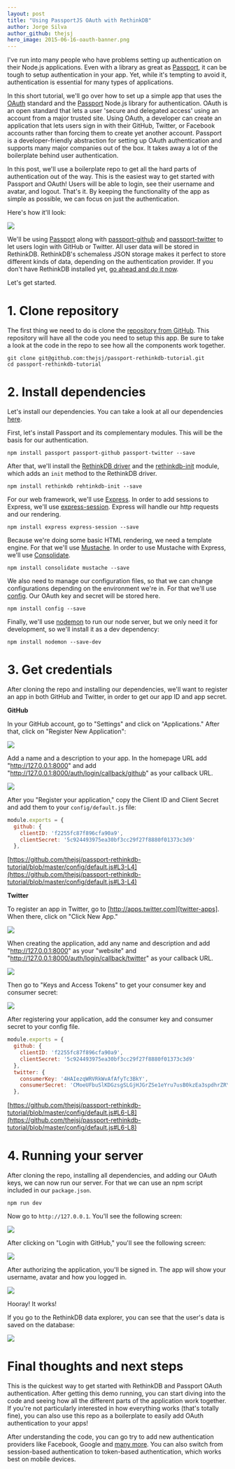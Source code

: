 ```yaml
---
layout: post
title: "Using PassportJS OAuth with RethinkDB"
author: Jorge Silva
author_github: thejsj
hero_image: 2015-06-16-oauth-banner.png
---
```


I've run into many people who have problems setting up authentication on their
Node.js applications. Even with a library as great as [Passport][passport], it
can be tough to setup authentication in your app. Yet, while it's tempting to
avoid it, authentication is essential for many types of applications.

In this short tutorial, we'll go over how to set up a simple app that uses the
[OAuth][oauth] standard and the [Passport][passport] Node.js library for
authentication. OAuth is an open standard that lets a user 'secure and
delegated access' using an account from a major trusted site. Using OAuth, a
developer can create an application that lets users sign in with their GitHub,
Twitter, or Facebook accounts rather than forcing them to create yet another
account. Passport is a developer-friendly abstraction for setting up OAuth
authentication and supports many major companies out of the box. It takes away
a lot of the boilerplate behind user authentication.

In this post, we'll use a boilerplate repo to get all the hard parts of
authentication out of the way. This is the easiest way to get started with
Passport and OAuth! Users will be able to login, see their username and
avatar, and logout. That's it. By keeping the functionality of the app as
simple as possible, we can focus on just the authentication.

<!--more-->

Here's how it'll look:

![](/assets/images/posts/2015-06-16-oauth-1.png)

We'll be using [Passport][npm-passport] along with [passport-github][p-github]
and [passport-twitter][p-twitter] to let users login with GitHub or Twitter.
All user data will be stored in RethinkDB. RethinkDB's schemaless JSON storage
makes it perfect to store different kinds of data, depending on the
authentication provider. If you don't have RethinkDB installed yet, [go ahead and do it now][install-rethinkdb].

Let's get started.

#  1. Clone repository

The first thing we need to do is clone the [repository from GitHub][tutorial-repo].
This repository will have all the code you need to setup this app. Be sure to
take a look at the code in the repo to see how all the components work together.

```
git clone git@github.com:thejsj/passport-rethinkdb-tutorial.git
cd passport-rethinkdb-tutorial
```

# 2. Install dependencies

Let's install our dependencies. You can take a look at all our dependencies
[here][tutorial-repo-deps].

First, let's install Passport and its complementary modules. This will be the
basis for our authentication.

```
npm install passport passport-github passport-twitter --save
```

After that, we'll install the [RethinkDB driver][rethinkdb-driver] and the
[rethinkdb-init] module, which adds an `init` method to the RethinkDB driver.

```
npm install rethinkdb rehtinkdb-init --save
```

For our web framework, we'll use [Express][express]. In order to add sessions to
Express, we'll use [express-session][express-session]. Express will handle our
http requests and our rendering.

```
npm install express express-session --save
```

Because we're doing some basic HTML rendering, we need a template engine. For
that we'll use [Mustache][mustache]. In order to use Mustache with Express,
we'll use [Consolidate][consolidate].

```
npm install consolidate mustache --save
```

We also need to manage our configuration files, so that we can change
configurations depending on the environment we're in. For that we'll use
[config][config]. Our OAuth key and secret will be stored here.

```
npm install config --save
```

Finally, we'll use [nodemon][nodemon] to run our node server, but we only need
it for development, so we'll install it as a dev dependency:

```
npm install nodemon --save-dev
```

# 3. Get credentials

After cloning the repo and installing our dependencies, we'll want to register
an app in both GitHub and Twitter, in order to get our app ID and app secret.

**GitHub**

In your GitHub account, go to "Settings" and click on "Applications." After
that, click on "Register New Application":

![](/assets/images/posts/2015-06-16-oauth-2-github.png)

Add a name and a description to your app. In the homepage URL add
"http://127.0.0.1:8000" and add
"http://127.0.0.1:8000/auth/login/callback/github" as your callback URL.

![](/assets/images/posts/2015-06-16-oauth-3-github.png)

After you "Register your application," copy the Client ID and Client Secret and
add them to your `config/default.js` file:

```javascript
module.exports = {
  github: {
    clientID: 'f2255fc87f896cfa90a9',
    clientSecret: '5c924493975ea30bf3cc29f27f8880f01373c3d9'
  },
```

[https://github.com/thejsj/passport-rethinkdb-tutorial/blob/master/config/default.js#L3-L4](https://github.com/thejsj/passport-rethinkdb-tutorial/blob/master/config/default.js#L3-L4)

**Twitter**

To register an app in Twitter, go to [http://apps.twitter.com][twitter-apps]. When there, click on "Click New App."

![](/assets/images/posts/2015-06-16-oauth-4-twitter.png)

When creating the application, add any name and description and add
"http://127.0.0.1:8000" as your "website" and
"http://127.0.0.1:8000/auth/login/callback/twitter" as your callback URL.

![](/assets/images/posts/2015-06-16-oauth-5-twitter.png)

Then go to "Keys and Access Tokens" to get your consumer key and consumer
secret:

![](/assets/images/posts/2015-06-16-oauth-6-twitter.png)

After registering your application, add the consumer key and consumer secret
to your config file.

```javascript
module.exports = {
  github: {
    clientID: 'f2255fc87f896cfa90a9',
    clientSecret: '5c924493975ea30bf3cc29f27f8880f01373c3d9'
  },
  twitter: {
    consumerKey: '4HAIezqWRVRkWvAfAfyTc3BkY',
    consumerSecret: 'CMoeUFbuSlKDGzsgSLGjHJGrZSe1eYru7usB0kzEa3spdhrZRY'
  },
```

[https://github.com/thejsj/passport-rethinkdb-tutorial/blob/master/config/default.js#L6-L8](https://github.com/thejsj/passport-rethinkdb-tutorial/blob/master/config/default.js#L6-L8)

# 4. Running your server

After cloning the repo, installing all dependencies, and adding our OAuth keys,
we can now run our server. For that we can use an npm script included in our
`package.json`.

```
npm run dev
```

Now go to `http://127.0.0.1`. You'll see the following screen:

![](/assets/images/posts/2015-06-16-oauth-7-server.png)

After clicking on "Login with GitHub," you'll see the following screen:

![](/assets/images/posts/2015-06-16-oauth-8-server.png)

After authorizing the application, you'll be signed in. The app will show your
username, avatar and how you logged in.

![](/assets/images/posts/2015-06-16-oauth-9-server.png)

Hooray! It works!

If you go to the RethinkDB data explorer, you can see that the user's data is
saved on the database:

![](/assets/images/posts/2015-06-16-oauth-10-server.png)

# Final thoughts and next steps

This is the quickest way to get started with RethinkDB and Passport OAuth
authentication. After getting this demo running, you can start diving into the
code and seeing how all the different parts of the application work together.
If you're not particularly interested in how everything works (that's totally
fine), you can also use this repo as a boilerplate to easily add OAuth
authentication to your apps!

After understanding the code, you can go try to add new authentication providers
like Facebook, Google and [many more][passport-auth-providers]. You can also
switch from session-based authentication to token-based authentication, which
works best on mobile devices.

[config]: https://www.npmjs.com/package/config
[consolidate]: https://www.npmjs.com/package/consolidate
[express-session]: https://www.npmjs.com/package/express-session
[express]: https://www.npmjs.com/package/express
[install-rethinkdb]: http://rethinkdb.com/docs/install/
[mustache]: https://www.npmjs.com/package/mustache
[nodemon]: https://www.npmjs.com/package/nodemon
[npm-passport]: https://www.npmjs.com/package/passport
[oauth]: http://en.wikipedia.org/wiki/OAuth
[passport-auth-providers]: http://passportjs.org/guide/providers/
[p-github]: https://github.com/jaredhanson/passport-github
[p-twitter]: https://github.com/jaredhanson/passport-twitter
[passport]: http://passportjs.org/
[rethinkdb-driver]: (https://www.npmjs.com/package/rethinkdb)
[rethinkdb-init]: https://www.npmjs.com/package/rethinkdb-init
[tutorial-repo-deps]: https://github.com/thejsj/passport-rethinkdb-tutorial
[tutorial-repo]: https://github.com/thejsj/passport-rethinkdb-tutorial
[twitter-apps]: http://apps.twitter.com
